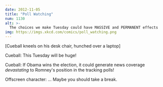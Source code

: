```yaml
---
date: 2012-11-05
title: "Poll Watching"
num: 1130
alt: >-
  The choices we make Tuesday could have MASSIVE and PERMANENT effects on the charts on Nate Silver's blog!
img: https://imgs.xkcd.com/comics/poll_watching.png
---
```

[Cueball kneels on his desk chair, hunched over a laptop]

Cueball: This Tuesday will be huge!

Cueball: If Obama wins the election, it could generate news coverage *devastating* to Romney's position in the tracking polls!

Offscreen character: ... Maybe you should take a break.
